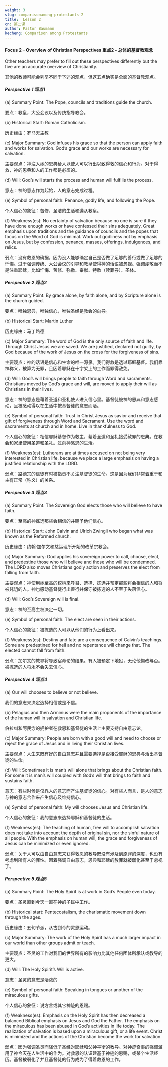```yaml
---
weight: 3
slug: comparisonamong-protestants-2
title:  Lesson 2 
cn: 第二课
author: Pastor Baumann
kecheng: Comparison among Protestants
---
```



#### Focus 2 – Overview of Christian Perspectives 重点2 - 总体的基督教观念

Other teachers may prefer to fill out these perspectives differently but the five are an accurate overview of Christianity.

其他的教师可能会列举不同于下述的观点，但这五点确实是全面的基督教观点。

##### Perspective 1 观点1

(a) Summary Point: The Pope, councils and traditions guide the church.

要点：教皇，大公会议以及传统指导教会。

(b) Historical Start: Roman Catholicism.

历史缘由：罗马天主教

(c) Major Summary: God infuses his grace so that the person can apply faith and works for salvation. God’s grace and our works are necessary for salvation.

主要观点：神注入祂的恩典给人以使人可以行出以致得救的信心和行为。对于得救，神的恩典和人的工作都是必须的。

(d) Will: God’s will starts the process and human will fulfills the process.

意志：神的意志作为起始，人的意志完成过程。

(e) Symbol of personal faith: Penance, godly life, and following the Pope.

个人信心的象征：苦修，圣洁的生活和遵从教皇。

(f) Weakness(es): No certainty of salvation because no one is sure if they have done enough works or have confessed their sins adequately. Great emphasis upon traditions and the guidance of councils and the popes that focus on the Word of God is minimal. Work out godliness not by emphasis on Jesus, but by confession, penance, masses, offerings, indulgences, and relics.

弱点：没有救恩的确据，因为没人能够确定自己是否做了足够的善行或做了足够的忏悔。过于强调传统、大公会议的引导和教皇使得神的话语被忽视。强调虔敬而不是注重耶稣，比如忏悔、苦修、弥撒、奉献、特赦（赎罪券）、圣体。

##### Perspective 2 观点2

(a) Summary Point: By grace alone, by faith alone, and by Scripture alone is the church guided.

要点：唯独恩典，唯独信心，唯独圣经是教会的向导。

(b) Historical Start: Martin Luther

历史缘由：马丁路德

(c) Major Summary: The word of God is the only source of faith and life. Through Christ Jesus we are saved. We are justified, declared not guilty, by God because of the work of Jesus on the cross for the forgiveness of sins.

主要观点：神的话语是信心和生命的唯一源泉。我们得救是透过耶稣基督。我们靠神称义，被算为无罪，且因着耶稣在十字架上的工作而罪得赦免。

(d) Will: God’s will brings people to faith through Word and sacraments. Christians moved by God’s grace and will, are moved to apply their will as Christians in their lives.

意志：神的意志是藉着圣道和圣礼使人进入信心里。基督徒被神的恩典和意志感动，且被感动得以在生活中按基督徒的意志而活。

(e) Symbol of personal faith: Trust in Christ Jesus as savior and receive that gift of forgiveness through Word and Sacrament. Use the word and sacraments at church and in home. Live in thankfulness to God.

个人信心的象征：相信耶稣基督作为救主，藉着圣道和圣礼接受赦罪的恩典。在教会和家里使用圣道和圣礼。过向神感恩的生活。

(f) Weakness(es): Lutherans are at times accused on not being very interested in Christian life, because we place a large emphasis on having a justified relationship with the LORD.

弱点：路德宗的信徒有时被指责不关注基督徒的生命。这是因为我们非常着重于和主有正常（称义）的关系。

##### Perspective 3 观点3

(a) Summary Point: The Sovereign God elects those who will believe to have faith.

要点：至高的神拣选那些会相信的并赐予他们信心。

(b) Historical Start: John Calvin and Ulrich Zwingli who began what was known as the Reformed church.

历史缘由：约翰·加尔文和慈运理所开始的改革宗教会。

(c) Major Summary: God applies his sovereign power to call, choose, elect, and predestine those who will believe and those who will be condemned. The LORD also moves Christians godly action and preserves the elect from falling from faith.

主要观点：神使用祂至高的权柄来呼召、选择、拣选并预定那些将会相信的人和将被咒诅的人。神也感动基督徒行出善行并保守被拣选的人不至于失落信心。

(d) Will: God’s Sovereign will is final.

意志：神的至高主权决定一切。

(e) Symbol of personal faith: The elect are seen in their actions.

个人信心的象征：被拣选的人可以从他们的行为上看出来。

(f) Weakness(es): Destiny and fate are a consequence of Calvin’s teachings. Some are predestined for hell and no repentance will change that. The elected cannot fall from faith.

弱点：加尔文的教导将导致宿命论的结果。有人被预定下地狱，无论他悔改与否。被拣选的人将永不会失去信心。

##### Perspective 4 观点4

(a) Our will chooses to believe or not believe.

我们的意志来决定选择相信或是不信。

(b) Pelagius and then Arminius were the main proponents of the importance of the human will in salvation and Christian life.

伯拉纠和阿民念的拥护者在救恩和基督徒的生活上主要支持自由意志论。

(c) Major Summary: People are born with a good will and need to choose or reject the grace of Jesus and in living their Christian lives.

主要观点：人生来既有好的自由意志并且需要选择是否接受耶稣的恩典与活出基督徒的生命。

(d) Will: Sometimes it is man’s will alone that brings about the Christian faith. For some it is man’s will coupled with God’s will that brings to faith and sustains faith.

意志：有些时候是仅靠人的意志而产生基督徒的信心。对有些人而言，是人的意志与神的意志合作来产生信心及维持信心。

(e) Symbol of personal faith: My will chooses Jesus and Christian life.

个人信心的象征：我的意志来选择耶稣和基督徒的生活。

(f) Weakness(es): The teaching of human, free will to accomplish salvation does not take into account the depth of original sin, nor the sinful nature of all people. With the emphasis on human will, the grace and forgiveness of Jesus can be minimized or even ignored.

弱点：关于人可以由自由意志来获得救恩的教导既没有涉及到原罪的深度，也没有考虑到所有人的罪性。因着强调自由意志，恩典和耶稣的赦罪就被弱化甚至于忽视了。

##### Perspective 5 观点5

(a) Summary Point: The Holy Spirit is at work in God’s People even today.

要点：圣灵直到今天一直在神的子民中工作。

(b) Historical start: Pentecostalism, the charismatic movement down through the ages.

历史缘由：五旬节派，从古到今的灵恩运动。

(c) Major Summary: The work of the Holy Spirit has a much larger impact in our world than other groups admit or teach.

主要观点：圣灵的工作对我们的世界所有的影响力比其他任何团体所承认或教导的更大。

(d) Will: The Holy Spirit’s Will is active.

意志：圣灵的意志是活泼的

(e) Symbol of personal faith: Speaking in tongues or another of the miraculous gifts.

个人信心的象征：说方言或其它神迹的恩赐。

(f) Weakness(es): Emphasis on the Holy Spirit has then decreased a balanced Biblical emphasis on Jesus and God the Father. The emphasis on the miraculous has been abused in God’s activities in life today. The realization of salvation is based upon a miraculous gift, or a life event. Christ is minimized and the actions of the Christian become the work for salvation.

弱点：因为强调圣灵而降低了圣经对耶稣和父神平衡的教导。对神迹奇事的强调滥用了神今天在人生活中的作为。对救恩的认识建基于神迹的恩赐，或某个生活经历。基督被弱化了并且基督徒的行为成为了得着救恩的工作。
